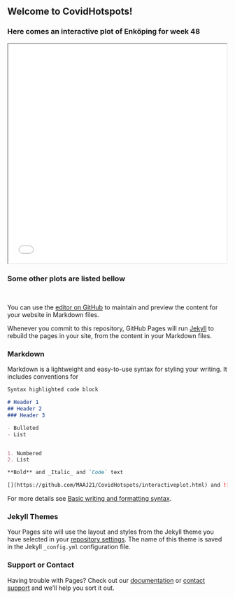 ## Welcome to CovidHotspots!


### Here comes an interactive plot of Enköping for week 48
<iframe src="Covid-19 In Region Uppsala.html" height="500" width="500"></iframe>

### Some other plots are listed bellow

<img src="figures/uppsala.png" class="img-responsive" alt=""> </div>
<img src="figures/enkoping.png" class="img-responsive" alt=""> </div>
<img src="figures/knivsta.png" class="img-responsive" alt=""> </div>
<img src="figures/tierp.png" class="img-responsive" alt=""> </div>
<img src="figures/heby.png" class="img-responsive" alt=""> </div>
<img src="figures/osthammar.png" class="img-responsive" alt=""> </div>
<img src="figures/alvkarleby.png" class="img-responsive" alt=""> </div>
<img src="figures/habo.png" class="img-responsive" alt=""> </div>

You can use the [editor on GitHub](https://github.com/MAAJ21/CovidHotspots/edit/gh-pages/index.md) to maintain and preview the content for your website in Markdown files.


Whenever you commit to this repository, GitHub Pages will run [Jekyll](https://jekyllrb.com/) to rebuild the pages in your site, from the content in your Markdown files.

### Markdown

Markdown is a lightweight and easy-to-use syntax for styling your writing. It includes conventions for

```markdown
Syntax highlighted code block

# Header 1
## Header 2
### Header 3

- Bulleted
- List


1. Numbered
2. List

**Bold** and _Italic_ and `Code` text

[](https://github.com/MAAJ21/CovidHotspots/interactiveplot.html) and ![Image](src) 
```

For more details see [Basic writing and formatting syntax](https://docs.github.com/en/github/writing-on-github/getting-started-with-writing-and-formatting-on-github/basic-writing-and-formatting-syntax).

### Jekyll Themes

Your Pages site will use the layout and styles from the Jekyll theme you have selected in your [repository settings](https://github.com/MAAJ21/CovidHotspots/settings/pages). The name of this theme is saved in the Jekyll `_config.yml` configuration file.

### Support or Contact

Having trouble with Pages? Check out our [documentation](https://docs.github.com/categories/github-pages-basics/) or [contact support](https://support.github.com/contact) and we’ll help you sort it out.
